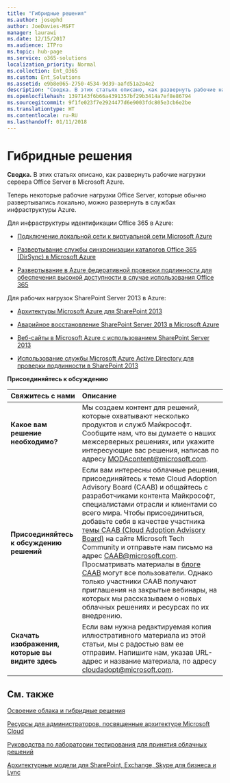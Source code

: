 ```yaml
---
title: "Гибридные решения"
ms.author: josephd
author: JoeDavies-MSFT
manager: laurawi
ms.date: 12/15/2017
ms.audience: ITPro
ms.topic: hub-page
ms.service: o365-solutions
localization_priority: Normal
ms.collection: Ent_O365
ms.custom: Ent_Solutions
ms.assetid: e9b8e065-2750-4534-9d39-aafd51a2a4e2
description: "Сводка. В этих статьях описано, как развернуть рабочие нагрузки сервера Office Server в Microsoft Azure."
ms.openlocfilehash: 1397143f6b66a4391357bf29b3414a7ef8e86794
ms.sourcegitcommit: 9f1fe023f7e2924477d6e9003fdc805e3cb6e2be
ms.translationtype: HT
ms.contentlocale: ru-RU
ms.lasthandoff: 01/11/2018
---
```

# <a name="hybrid-solutions"></a>Гибридные решения

 **Сводка.** В этих статьях описано, как развернуть рабочие нагрузки сервера Office Server в Microsoft Azure.
  
Теперь некоторые рабочие нагрузки Office Server, которые обычно развертывались локально, можно развернуть в службах инфраструктуры Azure.
  
Для инфраструктуры идентификации Office 365 в Azure:
  
- [Подключение локальной сети к виртуальной сети Microsoft Azure](connect-an-on-premises-network-to-a-microsoft-azure-virtual-network.md)
    
- [Развертывание службы синхронизации каталогов Office 365 (DirSync) в Microsoft Azure](deploy-office-365-directory-synchronization-dirsync-in-microsoft-azure.md)
    
- [Развертывание в Azure федеративной проверки подлинности для обеспечения высокой доступности в случае использования Office 365](deploy-high-availability-federated-authentication-for-office-365-in-azure.md)
    
Для рабочих нагрузок SharePoint Server 2013 в Azure:
  
- [Архитектуры Microsoft Azure для SharePoint 2013](microsoft-azure-architectures-for-sharepoint-2013.md)
    
- [Аварийное восстановление SharePoint Server 2013 в Microsoft Azure](sharepoint-server-2013-disaster-recovery-in-microsoft-azure.md)
    
- [Веб-сайты в Microsoft Azure с использованием SharePoint Server 2013](internet-sites-in-microsoft-azure-using-sharepoint-server-2013.md)
    
- [Использование службы Microsoft Azure Active Directory для проверки подлинности в SharePoint 2013](using-microsoft-azure-active-directory-for-sharepoint-2013-authentication.md)
    
**Присоединяйтесь к обсуждению**

|**Свяжитесь с нами**|**Описание**|
|:-----|:-----|
|**Какое вам решение необходимо?** <br/> |Мы создаем контент для решений, которые охватывают несколько продуктов и служб Майкрософт. Сообщите нам, что вы думаете о наших межсерверных решениях, или укажите интересующие вас решения, написав по адресу [MODAcontent@microsoft.com](mailto:cloudadopt@microsoft.com?Subject=[Cloud%20Adoption%20Content%20Feedback]:%20).<br/> |
|**Присоединяйтесь к обсуждению решений** <br/> |Если вам интересны облачные решения, присоединяйтесь к теме Cloud Adoption Advisory Board (CAAB) и общайтесь с разработчиками контента Майкрософт, специалистами отрасли и клиентами со всего мира. Чтобы присоединиться, добавьте себя в качестве участника [темы CAAB (Cloud Adoption Advisory Board)]((https://aka.ms/caab)) на сайте Microsoft Tech Community и отправьте нам письмо на адрес [CAAB@microsoft.com](mailto:caab@microsoft.com?Subject=I%20just%20joined%20the%20Cloud%20Adoption%20Advisory%20Board!). Просматривать материалы в [блоге CAAB]((https://blogs.technet.com/b/solutions_advisory_board/)) могут все пользователи. Однако только участники CAAB получают приглашения на закрытые вебинары, на которых мы рассказываем о новых облачных решениях и ресурсах по их внедрению.<br/> |
|**Скачать изображения, которые вы видите здесь** <br/> |Если вам нужна редактируемая копия иллюстративного материала из этой статьи, мы с радостью вам ее отправим. Напишите нам, указав URL-адрес и название материала, по адресу [cloudadopt@microsoft.com](mailto:cloudadopt@microsoft.com?subject=[Art%20Request]:%20).<br/> |
   
## <a name="see-also"></a>См. также

[Освоение облака и гибридные решения](cloud-adoption-and-hybrid-solutions.md)
  
[Ресурсы для администраторов, посвященные архитектуре Microsoft Cloud](microsoft-cloud-it-architecture-resources.md)
  
[Руководства по лаборатории тестирования для принятия облачных решений](cloud-adoption-test-lab-guides-tlgs.md)
  
[Архитектурные модели для SharePoint, Exchange, Skype для бизнеса и Lync](architectural-models-for-sharepoint-exchange-skype-for-business-and-lync.md)


